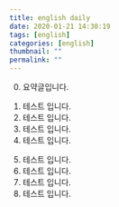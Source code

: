```yaml
---
title: english daily
date: 2020-01-21 14:30:19
tags: [english]
categories: [english]
thumbnail: ""
permalink: ""
---
```

0. 요약글입니다.

<!-- excerpt -->
1. 테스트 입니다.
2. 테스트 입니다.
3. 테스트 입니다.
4. 테스트 입니다.

<!-- more -->
5. 테스트 입니다.
6. 테스트 입니다.
7. 테스트 입니다.
8. 테스트 입니다.
